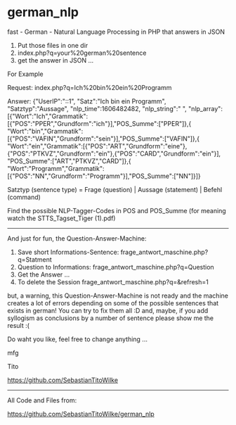 # german_nlp
fast - German - Natural Language Processing in PHP that answers in JSON

1. Put those files in one dir
2. index.php?q=your%20german%20sentence
3. get the answer in JSON ...

For Example

Request: index.php?q=Ich%20bin%20ein%20Programm

Answer: {"UserIP":"::1",
         "Satz":"Ich bin ein Programm",
         "Satztyp":"Aussage",
         "nlp_time":1606482482,
         "nlp_string":" ",
         "nlp_array":[{"Wort":"Ich","Grammatik":[{"POS":"PPER","Grundform":"ich"}],"POS_Summe":["PPER"]},{
                       "Wort":"bin","Grammatik":[{"POS":"VAFIN","Grundform":"sein"}],"POS_Summe":["VAFIN"]},{
                       "Wort":"ein","Grammatik":[{"POS":"ART","Grundform":"eine"},{"POS":"PTKVZ","Grundform":"ein"},{"POS":"CARD","Grundform":"ein"}], "POS_Summe":["ART","PTKVZ","CARD"]},{
                       "Wort":"Programm","Grammatik":[{"POS":"NN","Grundform":"Programm"}],"POS_Summe":["NN"]}]}

Satztyp (sentence type) = Frage (question) | Aussage (statement) | Befehl (command)

Find the possible NLP-Tagger-Codes in POS and POS_Summe (for meaning watch the STTS_Tagset_Tiger (1).pdf)

--------------------------------------------------------------------------------------------------------------------------------------------------------------------------

And just for fun, the Question-Answer-Machine:

1. Save short Informations-Sentence: frage_antwort_maschine.php?q=Statment 
2. Question to Informations: frage_antwort_maschine.php?q=Question
3. Get the Answer ...
4. To delete the Session frage_antwort_maschine.php?q=&refresh=1

but, a warning, this Question-Answer-Machine is not ready and the machine creates a lot of errors depending on some of the possible sentences that exists in german! 
You can try to fix them all :D and, maybe, if you add syllogism as conclusions by a number of sentence please show me the result :(

Do waht you like, feel free to change anything ...

mfg

Tito

https://github.com/SebastianTitoWilke

--------------------------------------------------------------------------------------------------------------------------------------------------------------------------------
All Code and Files from:

https://github.com/SebastianTitoWilke/german_nlp


